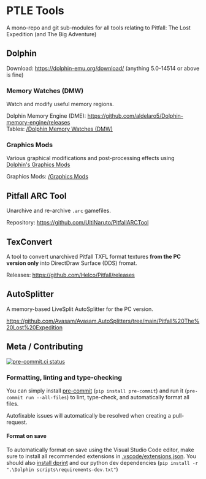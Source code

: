 # PTLE Tools

A mono-repo and git sub-modules for all tools relating to Pitfall: The Lost Expedition (and The Big Adventure)

## Dolphin

Download: <https://dolphin-emu.org/download/> (anything 5.0-14514 or above is fine)

### Memory Watches (DMW)

Watch and modify useful memory regions.

Dolphin Memory Engine (DME): <https://github.com/aldelaro5/Dolphin-memory-engine/releases>\
Tables: [/Dolphin Memory Watches (DMW)](/Dolphin%20Memory%20Watches%20(DMW))

### Graphics Mods

Various graphical modifications and post-processing effects using [Dolphin's Graphics Mods](https://wiki.dolphin-emu.org/index.php?title=Graphics_Mods)

Graphics Mods: [/Graphics Mods](/Graphics%20Mods)

## Pitfall ARC Tool

Unarchive and re-archive `.arc` gamefiles.

Repository: <https://github.com/UltiNaruto/PitfallARCTool>

## TexConvert

A tool to convert unarchived Pitfall TXFL format textures **from the PC version only** into DirectDraw Surface (DDS) fromat.

Releases: <https://github.com/Helco/Pitfall/releases>

## AutoSplitter

A memory-based LiveSplit AutoSplitter for the PC version.

<https://github.com/Avasam/Avasam.AutoSplitters/tree/main/Pitfall%20The%20Lost%20Expedition>

## Meta / Contributing

[![pre-commit.ci status](https://results.pre-commit.ci/badge/github/Avasam/ptle-tools/main.svg)](https://results.pre-commit.ci/latest/github/Avasam/ptle-tools/main)

### Formatting, linting and type-checking

You can simply install [pre-commit](https://pre-commit.ci/) (`pip install pre-commit`) and run it (`pre-commit run --all-files`) to lint, type-check, and automatically format all files.

Autofixable issues will automatically be resolved when creating a pull-request.

#### Format on save

To automatically format on save using the Visual Studio Code editor, make sure to install all recommended extensions in [.vscode/extensions.json](.vscode/extensions.json). You should also [install dprint](https://dprint.dev/install/) and our python dev dependencies (`pip install -r ".\Dolphin scripts\requirements-dev.txt"`)
